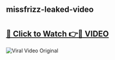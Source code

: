 ## missfrizz-leaked-video 

# <h2><a href="http://freeplayer.one?title=missfrizz-leaked-video&ref=21J">🔗 Click to Watch 👉🔴 VIDEO</a></h2>

<a href="http://freeplayer.one?title=missfrizz-leaked-video&ref=21J" rel="nofollow" data-target="animated-image.originalLink"><img src="https://i.ibb.co.com/xMMVF88/686577567.gif" alt="Viral Video Original" style="max-width: 100%; display: inline-block;" data-target="animated-image.originalImage"></a>

